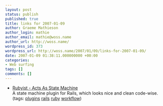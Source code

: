```yaml
---
layout: post
status: publish
published: true
title: links for 2007-01-09
author: Graeme Mathieson
author_login: mathie
author_email: mathie@woss.name
author_url: http://woss.name/
wordpress_id: 373
wordpress_url: http://woss.name/2007/01/09/links-for-2007-01-09/
date: 2007-01-09 01:38:11.000000000 +00:00
categories:
- Web surfing
tags: []
comments: []
---
```

<ul class="delicious">
	<li>
		<div class="delicious-link"><a href="http://lunchroom.lunchboxsoftware.com/2006/1/21/acts-as-state-machine">Rubyist - Acts As State Machine</a></div>
		<div class="delicious-extended">A state machine plugin for Rails, which looks nice and clean code-wise.</div>
		<div class="delicious-tags">(tags: <a href="http://del.icio.us/mathie/plugins">plugins</a> <a href="http://del.icio.us/mathie/rails">rails</a> <a href="http://del.icio.us/mathie/ruby">ruby</a> <a href="http://del.icio.us/mathie/workflow">workflow</a>)</div>
	</li>
</ul>

